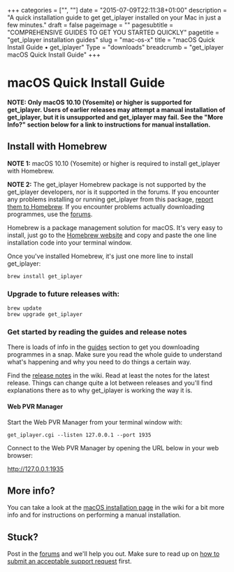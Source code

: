 +++
categories = ["", ""]
date = "2015-07-09T22:11:38+01:00"
description = "A quick installation guide to get get_iplayer installed on your Mac in just a few minutes."
draft = false
pageimage = ""
pagesubtitle = "COMPREHENSIVE GUIDES TO GET YOU STARTED QUICKLY"
pagetitle = "get_iplayer installation guides"
slug = "mac-os-x"
title = "macOS Quick Install Guide • get_iplayer"
Type = "downloads"
breadcrumb = "get_iplayer macOS Quick Install Guide"
+++

# macOS Quick Install Guide

**NOTE: Only macOS 10.10 (Yosemite) or higher is supported for get_iplayer. Users of earlier releases may attempt a manual installation of get_iplayer, but it is unsupported and get_iplayer may fail. See the "More Info?" section below for a link to instructions for manual installation.**

## Install with Homebrew

**NOTE 1:** macOS 10.10 (Yosemite) or higher is required to install get_iplayer with Homebrew.

**NOTE 2:** The get_iplayer Homebrew package is not supported by the get_iplayer developers, nor is it supported in the forums. If you encounter any problems installing or running get_iplayer from this package, [report them to Homebrew](https://discourse.brew.sh). If you encounter problems actually downloading programmes, use the [forums](/forums/).

Homebrew is a package management solution for macOS. It's very easy to install, just go to the [Homebrew website](http://brew.sh/) and copy and paste the one line installation code into your terminal window. 

Once you've installed Homebrew, it's just one more line to install get_iplayer:

    brew install get_iplayer

### Upgrade to future releases with:

    brew update
    brew upgrade get_iplayer
     
### Get started by reading the guides and release notes

There is loads of info in the [guides](/guides/) section to get you downloading programmes in a snap. Make sure you read the whole guide to understand what's happening and why you need to do things a certain way.

Find the [release notes](https://github.com/get-iplayer/get_iplayer/wiki/releasenotes) in the wiki. Read at least the notes for the latest release. Things can change quite a lot between releases and you'll find explanations there as to why get_iplayer is working the way it is. 

#### Web PVR Manager

Start the Web PVR Manager from your terminal window with:

    get_iplayer.cgi --listen 127.0.0.1 --port 1935

Connect to the Web PVR Manager by opening the URL below in your web browser:

<http://127.0.0.1:1935>
    
## More info?

You can take a look at the [macOS installation page](https://github.com/get-iplayer/get_iplayer/wiki/osx/) in the wiki for a bit more info and for instructions on performing a manual installation. 

## Stuck?

Post in the [forums](/forums/) and we'll help you out. Make sure to read up on [how to submit an acceptable support request](/forums/thread-706.html) first. 

